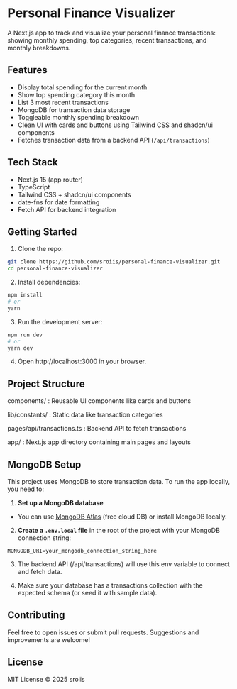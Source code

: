 # Personal Finance Visualizer

A Next.js app to track and visualize your personal finance transactions: showing monthly spending, top categories, recent transactions, and monthly breakdowns.

## Features

- Display total spending for the current month
- Show top spending category this month
- List 3 most recent transactions
- MongoDB for transaction data storage
- Toggleable monthly spending breakdown
- Clean UI with cards and buttons using Tailwind CSS and shadcn/ui components
- Fetches transaction data from a backend API (`/api/transactions`)

## Tech Stack

- Next.js 15 (app router)
- TypeScript
- Tailwind CSS + shadcn/ui components
- date-fns for date formatting
- Fetch API for backend integration

## Getting Started

1. Clone the repo:

```bash
git clone https://github.com/sroiis/personal-finance-visualizer.git
cd personal-finance-visualizer
```

2. Install dependencies:

```bash
npm install
# or
yarn
```
3. Run the development server:

```bash
npm run dev
# or
yarn dev
```

4. Open http://localhost:3000 in your browser.

## Project Structure
components/ : Reusable UI components like cards and buttons

lib/constants/ : Static data like transaction categories

pages/api/transactions.ts : Backend API to fetch transactions

app/ : Next.js app directory containing main pages and layouts

## MongoDB Setup

This project uses MongoDB to store transaction data. To run the app locally, you need to:

1. **Set up a MongoDB database**

- You can use [MongoDB Atlas](https://www.mongodb.com/cloud/atlas) (free cloud DB) or install MongoDB locally.

2. **Create a `.env.local` file** in the root of the project with your MongoDB connection string:

```env
MONGODB_URI=your_mongodb_connection_string_here
```

3. The backend API (/api/transactions) will use this env variable to connect and fetch data.

4. Make sure your database has a transactions collection with the expected schema (or seed it with sample data).

## Contributing
Feel free to open issues or submit pull requests. Suggestions and improvements are welcome!

## License
MIT License © 2025 sroiis
